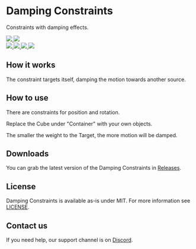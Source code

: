 <div>
  <h1>Damping Constraints</h1>
  <p>
     Constraints with damping effects.
  </p>

  <a href="https://github.com/VRLabs/Damping-Constraints/releases/latest">
    <img src="https://img.shields.io/github/v/release/VRLabs/Damping-Constraints.svg?style=flat-square">
  </a>
  <a href="https://github.com/VRLabs/Damping-Constraints/releases/latest">
    <img src="https://img.shields.io/badge/Unity-2019.4-green.svg?style=flat-square">
  </a>
  <br />
  <a href="https://github.com/VRLabs/Damping-Constraints/issues">
    <img src="https://img.shields.io/github/issues-raw/VRLabs/Damping-Constraints.svg?style=flat-square">
  </a>
  <a href="https://github.com/VRLabs/Damping-Constraints/issues?q=is%3Aissue+is%3Aclosed">
    <img src="https://img.shields.io/github/issues-closed-raw/VRLabs/Damping-Constraints.svg?style=flat-square">
  </a>
  <a href="https://github.com/VRLabs/Damping-Constraints/pull">
    <img src="https://img.shields.io/github/issues-pr-raw/VRLabs/Damping-Constraints.svg?style=flat-square">
  </a>
  <a href="https://github.com/VRLabs/Damping-Constraints/pulls?q=is%3Apr+is%3Aclosed">
    <img src="https://img.shields.io/github/issues-pr-closed-raw/VRLabs/Damping-Constraints.svg?style=flat-square">
  </a>
  <br />
</div>

## How it works

The constraint targets itself, damping the motion towards another source.

## How to use

There are constraints for position and rotation.

Replace the Cube under "Container" with your own objects.

The smaller the weight to the Target, the more motion will be damped.

## Downloads

You can grab the latest version of the Damping Constraints in [Releases](https://github.com/VRLabs/Damping-Constraints/releases/latest).

## License

Damping Constraints is available as-is under MIT. For more information see [LICENSE](https://github.com/VRLabs/Damping-Constraints/blob/main/LICENSE).

## Contact us

If you need help, our support channel is on [Discord](https://discord.vrlabs.dev).
